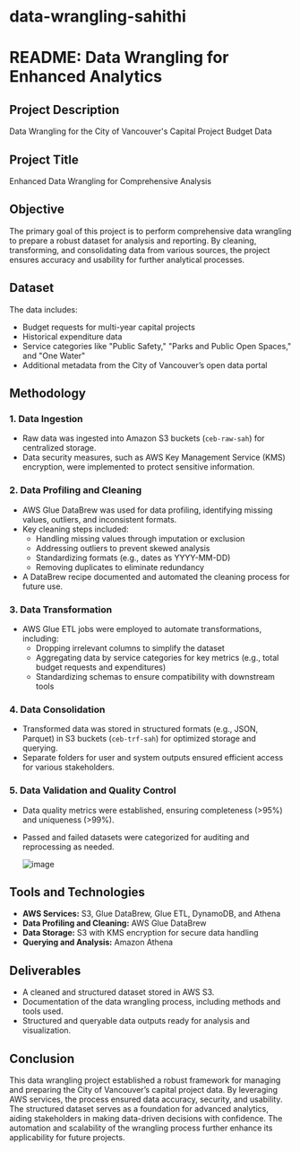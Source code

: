 # data-wrangling-sahithi
# README: Data Wrangling for Enhanced Analytics

## Project Description
Data Wrangling for the City of Vancouver's Capital Project Budget Data

## Project Title
Enhanced Data Wrangling for Comprehensive Analysis

## Objective
The primary goal of this project is to perform comprehensive data wrangling to prepare a robust dataset for analysis and reporting. By cleaning, transforming, and consolidating data from various sources, the project ensures accuracy and usability for further analytical processes.

## Dataset
The data includes:
- Budget requests for multi-year capital projects
- Historical expenditure data
- Service categories like "Public Safety," "Parks and Public Open Spaces," and "One Water"
- Additional metadata from the City of Vancouver’s open data portal

## Methodology
### 1. Data Ingestion
- Raw data was ingested into Amazon S3 buckets (`ceb-raw-sah`) for centralized storage.
- Data security measures, such as AWS Key Management Service (KMS) encryption, were implemented to protect sensitive information.

### 2. Data Profiling and Cleaning
- AWS Glue DataBrew was used for data profiling, identifying missing values, outliers, and inconsistent formats.
- Key cleaning steps included:
  - Handling missing values through imputation or exclusion
  - Addressing outliers to prevent skewed analysis
  - Standardizing formats (e.g., dates as YYYY-MM-DD)
  - Removing duplicates to eliminate redundancy
- A DataBrew recipe documented and automated the cleaning process for future use.

### 3. Data Transformation
- AWS Glue ETL jobs were employed to automate transformations, including:
  - Dropping irrelevant columns to simplify the dataset
  - Aggregating data by service categories for key metrics (e.g., total budget requests and expenditures)
  - Standardizing schemas to ensure compatibility with downstream tools

### 4. Data Consolidation
- Transformed data was stored in structured formats (e.g., JSON, Parquet) in S3 buckets (`ceb-trf-sah`) for optimized storage and querying.
- Separate folders for user and system outputs ensured efficient access for various stakeholders.

### 5. Data Validation and Quality Control
- Data quality metrics were established, ensuring completeness (>95%) and uniqueness (>99%).
- Passed and failed datasets were categorized for auditing and reprocessing as needed.

  ![image](https://github.com/user-attachments/assets/11f44a7b-2613-46ae-a76a-e1a97ded3df9)


## Tools and Technologies
- **AWS Services:** S3, Glue DataBrew, Glue ETL, DynamoDB, and Athena
- **Data Profiling and Cleaning:** AWS Glue DataBrew
- **Data Storage:** S3 with KMS encryption for secure data handling
- **Querying and Analysis:** Amazon Athena

## Deliverables
- A cleaned and structured dataset stored in AWS S3.
- Documentation of the data wrangling process, including methods and tools used.
- Structured and queryable data outputs ready for analysis and visualization.

## Conclusion
This data wrangling project established a robust framework for managing and preparing the City of Vancouver’s capital project data. By leveraging AWS services, the process ensured data accuracy, security, and usability. The structured dataset serves as a foundation for advanced analytics, aiding stakeholders in making data-driven decisions with confidence. The automation and scalability of the wrangling process further enhance its applicability for future projects.

